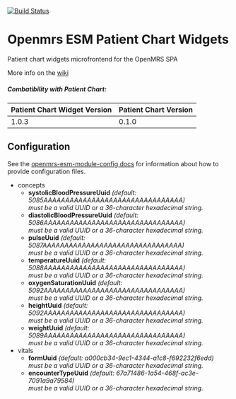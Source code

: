 [![Build Status](https://travis-ci.org/openmrs/openmrs-esm-patient-chart-widgets.svg?branch=master)](https://travis-ci.org/openmrs/openmrs-esm-patient-chart-widgets)

# Openmrs ESM Patient Chart Widgets

Patient chart widgets microfrontend for the OpenMRS SPA

More info on the [wiki][]

[wiki]: https://wiki.openmrs.org/display/projects/openmrs-esm-patient-chart

##### Combatibility with Patient Chart:

| Patient Chart Widget Version | Patient Chart Version |
| ---------------------------- | --------------------- |
| 1.0.3                        | 0.1.0                 |

## Configuration

<!-- GENERATED BY OPENMRS CONFIG CLI -->
See the [openmrs-esm-module-config docs](https://github.com/openmrs/openmrs-esm-module-config#openmrs-esm-module-config)
for information about how to provide configuration files.

- concepts
  - **systolicBloodPressureUuid** *(default: 5085AAAAAAAAAAAAAAAAAAAAAAAAAAAAAAAA)*\
    *must be a valid UUID or a 36-character hexadecimal string.*
  - **diastolicBloodPressureUuid** *(default: 5086AAAAAAAAAAAAAAAAAAAAAAAAAAAAAAAA)*\
    *must be a valid UUID or a 36-character hexadecimal string.*
  - **pulseUuid** *(default: 5087AAAAAAAAAAAAAAAAAAAAAAAAAAAAAAAA)*\
    *must be a valid UUID or a 36-character hexadecimal string.*
  - **temperatureUuid** *(default: 5088AAAAAAAAAAAAAAAAAAAAAAAAAAAAAAAA)*\
    *must be a valid UUID or a 36-character hexadecimal string.*
  - **oxygenSaturationUuid** *(default: 5092AAAAAAAAAAAAAAAAAAAAAAAAAAAAAAAA)*\
    *must be a valid UUID or a 36-character hexadecimal string.*
  - **heightUuid** *(default: 5092AAAAAAAAAAAAAAAAAAAAAAAAAAAAAAAA)*\
    *must be a valid UUID or a 36-character hexadecimal string.*
  - **weightUuid** *(default: 5089AAAAAAAAAAAAAAAAAAAAAAAAAAAAAAAA)*\
    *must be a valid UUID or a 36-character hexadecimal string.*
- vitals
  - **formUuid** *(default: a000cb34-9ec1-4344-a1c8-f692232f6edd)*\
    *must be a valid UUID or a 36-character hexadecimal string.*
  - **encounterTypeUuid** *(default: 67a71486-1a54-468f-ac3e-7091a9a79584)*\
    *must be a valid UUID or a 36-character hexadecimal string.*
<!-- END OF GENERATED -->
